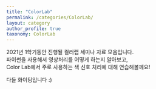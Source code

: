 ```yaml
---
title: "ColorLab"
permalink: /categories/ColorLab/
layout: category
author_profile: true
taxonomy: ColorLab
---
```


2021년 1학기동안 진행될 컬러랩 세미나 자료 모음입니다.   
파이썬을 사용해서 영상처리를 어떻게 하는지 알아보고,  
Color Lab에서 주로 사용하는 색 신호 처리에 대해 연습해볼께요!  

다들 화이팅입니다 :)  


